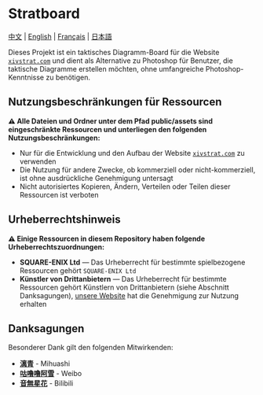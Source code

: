 # Stratboard

[中文](./README.md) | [English](./README_en.md) | [Français](./README_fr.md) | [日本語](./README_ja.md)

Dieses Projekt ist ein taktisches Diagramm-Board für die Website [`xivstrat.com`](https://xivstrat.com) und dient als Alternative zu Photoshop für Benutzer, die taktische Diagramme erstellen möchten, ohne umfangreiche Photoshop-Kenntnisse zu benötigen.

## Nutzungsbeschränkungen für Ressourcen

**⚠️ Alle Dateien und Ordner unter dem Pfad public/assets sind eingeschränkte Ressourcen und unterliegen den folgenden Nutzungsbeschränkungen:**

- Nur für die Entwicklung und den Aufbau der Website [`xivstrat.com`](https://xivstrat.com) zu verwenden
- Die Nutzung für andere Zwecke, ob kommerziell oder nicht-kommerziell, ist ohne ausdrückliche Genehmigung untersagt
- Nicht autorisiertes Kopieren, Ändern, Verteilen oder Teilen dieser Ressourcen ist verboten

## Urheberrechtshinweis

**⚠️ Einige Ressourcen in diesem Repository haben folgende Urheberrechtszuordnungen:**

- **SQUARE-ENIX Ltd** — Das Urheberrecht für bestimmte spielbezogene Ressourcen gehört `SQUARE-ENIX Ltd`
- **Künstler von Drittanbietern** — Das Urheberrecht für bestimmte Ressourcen gehört Künstlern von Drittanbietern (siehe Abschnitt Danksagungen), [unsere Website](https://xivstrat.com) hat die Genehmigung zur Nutzung erhalten

## Danksagungen

Besonderer Dank gilt den folgenden Mitwirkenden:

- [**漓青**](https://www.mihuashi.com/profiles/81270) - Mihuashi
- [**咕噜噜阿雪**](https://weibo.com/u/2251298575) - Weibo
- [**音無星花**](https://space.bilibili.com/351806141) - Bilibili

